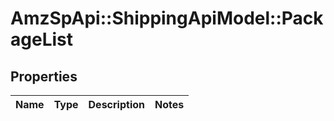 # AmzSpApi::ShippingApiModel::PackageList

## Properties
Name | Type | Description | Notes
------------ | ------------- | ------------- | -------------

